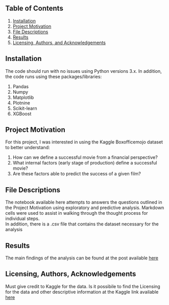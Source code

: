## Table of Contents

1. [Installation](#installation)
2. [Project Motivation](#motivation)
3. [File Descriptions](#files)
4. [Results](#results)
5. [Licensing, Authors, and Acknowledgements](#licensing)


## Installation <a name="installation"></a>

The code should run with no issues using Python versions 3.x. In addition, the code runs using these packages/libraries:

1. Pandas
2. Numpy
3. Matplotlib
4. Plotnine
5. Scikit-learn
6. XGBoost


## Project Motivation<a name="motivation"></a>

For this project, I was interested in using the Kaggle Boxofficemojo dataset to better understand:

1. How can we define a successful movie from a financial perspective?
2. What internal factors (early stage of production) define a successful movie?
3. Are these factors able to predict the success of a given film?


## File Descriptions <a name="files"></a>

The notebook available here attempts to answers the questions outlined in the Project Motivation using exploratory and predictive analysis. Markdown cells were used to assist in walking through the thought process for individual steps.   
In addition, there is a .csv file that contains the dataset necessary for the analysis

## Results<a name="results"></a>

The main findings of the analysis can be found at the post available [here](https://medium.com/@shosan_71491/producing-a-winning-movie-are-early-stages-of-production-features-central-in-predicting-a-33ce741ebebb)

## Licensing, Authors, Acknowledgements<a name="licensing"></a>

Must give credit to Kaggle for the data.  Is it possibile to find the Licensing for the data and other descriptive information at the Kaggle link available [here](https://www.kaggle.com/igorkirko/wwwboxofficemojocom-movies-with-budget-listed)
